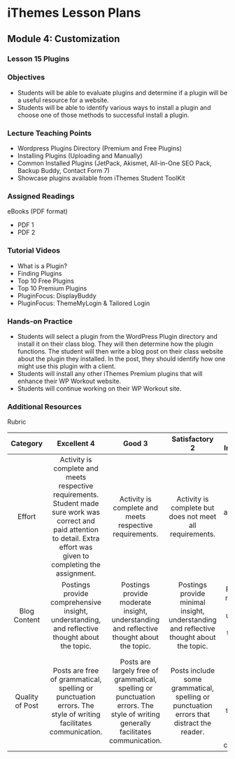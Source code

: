 iThemes Lesson Plans
==================

Module 4: Customization
--------------------------

### Lesson 15 Plugins

### Objectives

* Students will be able to evaluate plugins and determine if a plugin will be a useful resource for a website.
* Students will be able to identify various ways to install a plugin and choose one of those methods to successful install a plugin.

### Lecture Teaching Points

- Wordpress Plugins Directory (Premium and Free Plugins)
- Installing Plugins (Uploading and Manually)
- Common Installed Plugins (JetPack, Akismet, All-in-One SEO Pack, Backup Buddy, Contact Form 7)
- Showcase plugins available from iThemes Student ToolKit 

### Assigned Readings

eBooks (PDF format)

* PDF 1
* PDF 2

### Tutorial Videos

* What is a Plugin?
* Finding Plugins
* Top 10 Free Plugins
* Top 10 Premium Plugins
* PluginFocus: DisplayBuddy
* PluginFocus: ThemeMyLogin & Tailored Login

### Hands-on Practice

* Students will select a plugin from the WordPress Plugin directory and install it on their class blog. They will then determine how the plugin functions. The student will then write a blog post on their class website about the plugin they installed. In the post, they should identify how one might use this plugin with a client.
* Students will install any other iThemes Premium plugins that will enhance their WP Workout website. 
* Students will continue working on their WP Workout site.

### Additional Resources

Rubric

| **Category** | **Excellent 4** | **Good 3** | **Satisfactory 2** | **Needs Improvement 1** | **Points Received** |
|:------------:|:---------------:|:----------:|:------------------:|:-----------:|:------------:|
| Effort | Activity is complete and meets respective requirements. Student made sure work was correct and paid attention to detail. Extra effort was given to completing the assignment. | Activity is complete and meets respective requirements. | Activity is complete but does not meet all requirements. | Activity is incomplete and/or does not meet respective requirements.| |
| Blog Content | Postings provide comprehensive insight, understanding, and reflective thought about the topic. | Postings provide moderate insight, understanding and reflective thought about the topic. | Postings provide minimal insight, understanding and reflective thought about the topic. | Postings show no evidence of insight, understanding or reflective thought about the topic. | |
| Quality of Post | Posts are free of grammatical, spelling or punctuation errors.  The style of writing facilitates communication. | Posts are largely free of grammatical, spelling or punctuation errors.  The style of writing generally facilitates communication. | Posts include some grammatical, spelling or punctuation errors that distract the reader. | Posts contain numerous grammatical, spelling or punctuation errors.  The style of writing does not facilitate effective communication. | |